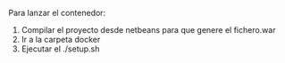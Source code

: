 Para lanzar el contenedor:
1. Compilar el proyecto desde netbeans para que genere el fichero.war
2. Ir a la carpeta docker 
3. Ejecutar el ./setup.sh 
